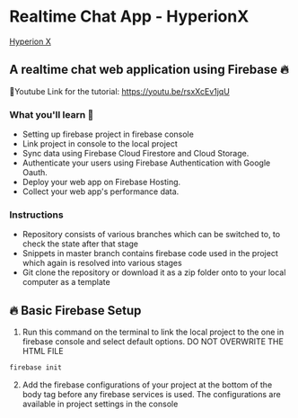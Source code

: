 # Realtime Chat App - HyperionX

[Hyperion X](https://hyperionx-13bf7.web.app/)

## A realtime chat web application using Firebase 🔥

🎥Youtube Link for the tutorial: https://youtu.be/rsxXcEv1jqU

### **What you'll learn** 🧐

- Setting up firebase project in firebase console
- Link project in console to the local project
- Sync data using Firebase Cloud Firestore and Cloud Storage.
- Authenticate your users using Firebase Authentication with Google Oauth.
- Deploy your web app on Firebase Hosting.
- Collect your web app's performance data.

### Instructions

- Repository consists of various branches which can be switched to, to check the state after that stage
- Snippets in master branch contains firebase code used in the project which again is resolved into various stages
- Git clone the repository or download it as a zip folder onto to your local computer as a template

## 🔥 Basic Firebase Setup

1. Run this command on the terminal to link the local project to the one in firebase console and select default options. DO NOT OVERWRITE THE HTML FILE

```jsx
firebase init
```

2. Add the firebase configurations of your project at the bottom of the body tag before any firebase services is used. The configurations are available in project settings in the console
